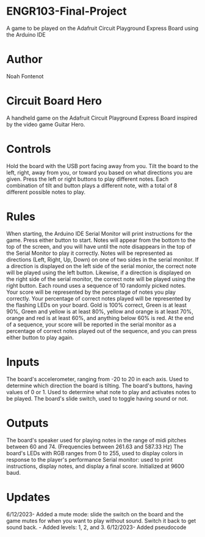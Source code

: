 # ENGR103-Final-Project
A game to be played on the Adafruit Circuit Playground Express Board using the Arduino IDE
# Author
Noah Fontenot

# Circuit Board Hero
A handheld game on the Adafruit Circuit Playground Express Board inspired by the video game Guitar Hero.

# Controls
Hold the board with the USB port facing away from you. Tilt the board to the left, right, away from you, or toward you based on what directions you are given. Press the left or right buttons to play different notes. Each combination of tilt and button plays a different note, with a total of 8 different possible notes to play.
# Rules
When starting, the Arduino IDE Serial Monitor will print instructions for the game. Press either button to start. Notes will appear from the bottom to the top of the screen, and you will have until the note disappears in the top of the Serial Monitor to play it correctly. Notes will be represented as directions (Left, Right, Up, Down) on one of two sides in the serial monitor.
If a direction is displayed on the left side of the serial monior, the correct note will be played using the left button. Likewise, if a direction is displayed on the right side of the serial monitor, the correct note will be played using the right button. Each round uses a sequence of 10 randomly picked notes. 
Your score will be represented by the percentage of notes you play correctly. Your percentage of correct notes played will be represented by the flashing LEDs on your board. Gold is 100% correct, Green is at least 90%, Green and yellow is at least 80%, yellow and orange is at least 70%, orange and red is at least 60%, and anything below 60% is red. At the end of a sequence, your score will be reported in the serial monitor as a percentage of correct notes played out of the sequence, and you can press either button to play again. 
# Inputs
The board's accelerometer, ranging from -20 to 20 in each axis. Used to determine which direction the board is tilting.
The board's buttons, having values of 0 or 1. Used to determine what note to play and activates notes to be played.
The board's slide switch, used to toggle having sound or not.
# Outputs
The board's speaker used for playing notes in the range of midi pitches between 60 and 74. (Frequencies between 261.63 and 587.33 Hz)
The board's LEDs with RGB ranges from 0 to 255, used to display colors in response to the player's performance
Serial monitor: used to print instructions, display notes, and display a final score. Initialized at 9600 baud.

# Updates
6/12/2023- Added a mute mode: slide the switch on the board and the game mutes for when you want to play without sound. Switch it back to get sound back.
         - Added levels: 1, 2, and 3.
6/12/2023- Added pseudocode

